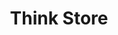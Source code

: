 ---
title: "Think Store"
url: /ciudad-autonoma-de-buenos-aires/think-store/
shop: teléfono móvil
---
